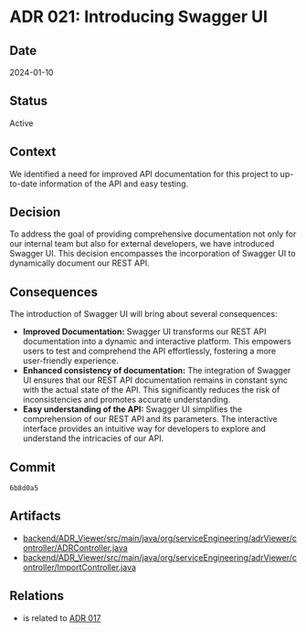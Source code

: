 # ADR 021: Introducing Swagger UI

## Date

2024-01-10

## Status

Active

## Context
We identified a need for improved API documentation for this project to up-to-date information
of the API and easy testing.

## Decision

To address the goal of providing comprehensive documentation not only for our internal team but also for external
developers, we have introduced Swagger UI. This decision encompasses the incorporation of Swagger UI to 
dynamically document our REST API.

## Consequences

The introduction of Swagger UI will bring about several consequences:

- **Improved Documentation:** Swagger UI transforms our REST API documentation into a dynamic and interactive platform. 
    This empowers users to test and comprehend the API effortlessly, fostering a more user-friendly experience.
- **Enhanced consistency of documentation:** The integration of Swagger UI ensures that our REST API documentation remains in constant 
    sync with the actual state of the API. This significantly reduces the risk of inconsistencies and promotes accurate understanding.
- **Easy understanding of the API:** Swagger UI simplifies the comprehension of our REST API and its parameters. The interactive 
    interface provides an intuitive way for developers to explore and understand the intricacies of our API.

## Commit
`6b8d0a5`

## Artifacts

- [backend/ADR_Viewer/src/main/java/org/serviceEngineering/adrViewer/controller/ADRController.java](../../backend/ADR_Viewer/src/main/java/org/serviceEngineering/adrViewer/controller/ADRController.java)
- [backend/ADR_Viewer/src/main/java/org/serviceEngineering/adrViewer/controller/ImportController.java](../../backend/ADR_Viewer/src/main/java/org/serviceEngineering/adrViewer/controller/ImportController.java)

## Relations
- is related to [ADR 017](adr-017.md)

